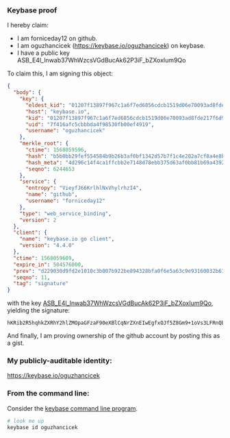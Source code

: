 ### Keybase proof

I hereby claim:

  * I am forniceday12 on github.
  * I am oguzhancicek (https://keybase.io/oguzhancicek) on keybase.
  * I have a public key ASB_E4l_lnwab37WhWzcsVGdBucAk62P3iF_bZXoxIum9Qo

To claim this, I am signing this object:

```json
{
  "body": {
    "key": {
      "eldest_kid": "01207f13897f967c1a6f7ed6856cdcb1519d06e70093ad8fde217f6d95e8c48ba6f50a",
      "host": "keybase.io",
      "kid": "01207f13897f967c1a6f7ed6856cdcb1519d06e70093ad8fde217f6d95e8c48ba6f50a",
      "uid": "7f416afc5cbbbda4f98530fb00ef4919",
      "username": "oguzhancicek"
    },
    "merkle_root": {
      "ctime": 1568059596,
      "hash": "b5b0bb29fef554584b9b26b3af0bf1342d57b7f1c4e202a7cf8a4e8bad028a50ec043a720446fde9b1ebc1f531e318db383ea15d52d1c246a8d9884d8e229c32",
      "hash_meta": "4d296c14f4ca1ffcbb2e7148d78ebb375d63af0bb81b69a43928169e85281781",
      "seqno": 6244653
    },
    "service": {
      "entropy": "VieyfJ66KrlhlNxVhylrhzI4",
      "name": "github",
      "username": "forniceday12"
    },
    "type": "web_service_binding",
    "version": 2
  },
  "client": {
    "name": "keybase.io go client",
    "version": "4.4.0"
  },
  "ctime": 1568059609,
  "expire_in": 504576000,
  "prev": "d229030d9fd2e1010c3b007b922be894328bfa0f6e5a63c9e93160032b61d7c2",
  "seqno": 11,
  "tag": "signature"
}
```

with the key [ASB_E4l_lnwab37WhWzcsVGdBucAk62P3iF_bZXoxIum9Qo](https://keybase.io/oguzhancicek), yielding the signature:

```
hKRib2R5hqhkZXRhY2hlZMOpaGFzaF90eXBlCqNrZXnEIwEgfxOJf5Z8Gm9+1oVs3LFRnQbnAJOtj94hf22V6MSLpvUKp3BheWxvYWTESpcCC8Qg0ikDDZ/S4QEMOwB7kivolDKL+g9uWmPJ6TFgAyth18LEIDFoiB9ajbfLNkvYOGT5Cp+wl+dcjeLNvNXlabHHuip5AgHCo3NpZ8RAmYxidy6Rw02UmlWCrtrNSU36Ie1E9natHgGKK0imWy4Pi/NQU6PGF1hRebRCt0KdEvLCJBzJ0WdTEQyGrKXJCKhzaWdfdHlwZSCkaGFzaIKkdHlwZQildmFsdWXEILT9CE4LiuQGrUKq8O3gjJaa+ZsERetkHeWggtBzKAVPo3RhZ80CAqd2ZXJzaW9uAQ==

```

And finally, I am proving ownership of the github account by posting this as a gist.

### My publicly-auditable identity:

https://keybase.io/oguzhancicek

### From the command line:

Consider the [keybase command line program](https://keybase.io/download).

```bash
# look me up
keybase id oguzhancicek
```

